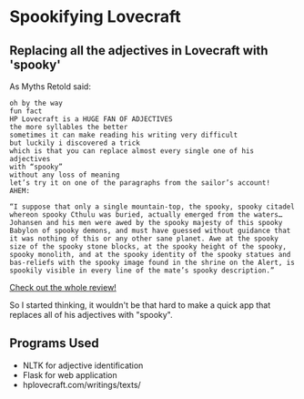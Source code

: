 # Spookifying Lovecraft
## Replacing all the adjectives in Lovecraft with 'spooky'

As Myths Retold said:

```
oh by the way
fun fact
HP Lovecraft is a HUGE FAN OF ADJECTIVES
the more syllables the better
sometimes it can make reading his writing very difficult
but luckily i discovered a trick
which is that you can replace almost every single one of his adjectives
with “spooky”
without any loss of meaning
let’s try it on one of the paragraphs from the sailor’s account!
AHEM:

“I suppose that only a single mountain-top, the spooky, spooky citadel whereon spooky Cthulu was buried, actually emerged from the waters… Johansen and his men were awed by the spooky majesty of this spooky Babylon of spooky demons, and must have guessed without guidance that it was nothing of this or any other sane planet. Awe at the spooky size of the spooky stone blocks, at the spooky height of the spooky, spooky monolith, and at the spooky identity of the spooky statues and bas-reliefs with the spooky image found in the shrine on the Alert, is spookily visible in every line of the mate’s spooky description.”
```
[Check out the whole review!](http://bettermyths.com/boats-an-elder-gods-only-weakness/)

So I started thinking, it wouldn't be that hard to make a quick app that replaces all of his adjectives with "spooky".

## Programs Used
* NLTK for adjective identification
* Flask for web application
* hplovecraft.com/writings/texts/